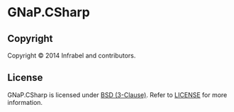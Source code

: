 GNaP.CSharp
===========

## Copyright

Copyright © 2014 Infrabel and contributors.

## License

GNaP.CSharp is licensed under [BSD (3-Clause)](http://choosealicense.com/licenses/bsd-3-clause/ "Read more about the BSD (3-Clause) License"). Refer to [LICENSE](https://github.com/infrabel/GNaP.CSharp/blob/master/LICENSE) for more information.
